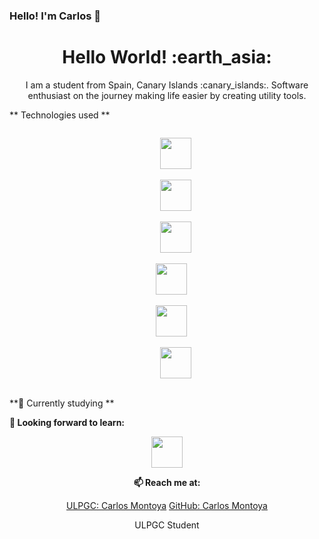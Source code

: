 ### Hello! I'm Carlos 👋

<!--
**CarlosMontoyaHidalgo/CarlosMontoyaHidalgo** is a ✨ _special_ ✨ repository because its `README.md` (this file) appears on your GitHub profile.

Here are some ideas to get you started:

- 🔭 I’m currently working on ...
- 🌱 I’m currently learning ...
- 👯 I’m looking to collaborate on ...
- 🤔 I’m looking for help with ...
- 💬 Ask me about ...
- 📫 How to reach me: ...
- 😄 Pronouns: ...
- ⚡ Fun fact: ...
-->

<h1 align= "center"><b>Hello World! :earth_asia:</b></h1>


<p align="center">
I am a student from Spain, Canary Islands :canary_islands:. Software enthusiast on the journey making life easier by creating utility tools.
</p>

** Technologies used **
<p align="center">
  <code>
    <a href="https://www.javascript.com/" target="_blank"><img height="50" src="https://www.vectorlogo.zone/logos/javascript/javascript-ar21.svg"></a>
  </code>
  <code>
    <a href="https://angular.io/" target="_blank"><img height="50" src="https://www.vectorlogo.zone/logos/angular/angular-ar21.svg"></a>
  </code>
  <code>
    <a href="https://angular.io/" target="_blank"><img height="50" src="https://www.vectorlogo.zone/logos/vuejs/vuejs-ar21.svg"></a>
  </code>
  <code>
  <a href="https://angular.io/" target="_blank"><img height="50" src="https://www.vectorlogo.zone/logos/firebase/firebase-ar21.svg"></a>
  </code>

  <code>
  <a href="https://angular.io/" target="_blank"><img height="50" src="https://www.vectorlogo.zone/logos/w3_html5/w3_html5-ar21.svg"></a>
  </code>

  <code>
    <a href="https://www.javascript.com/" target="_blank"><img height="50" src="https://www.vectorlogo.zone/logos/w3_css/w3_css-ar21.svg"></a>
  </code>
  
</p>


**💼 Currently studying **


**🌱 Looking forward to learn:**
<p align="center">
<code><a href="https://reactjs.org/" target="_blank"><img height="50" src="https://www.vectorlogo.zone/logos/reactjs/reactjs-ar21.svg"></a></code>

  
</p>

<div align="center">

**📫 Reach me at:**<br>

[ULPGC: Carlos Montoya](carlos.montoya101@alu.ulpgc.es)
[GitHub: Carlos Montoya](https://github.com/CarlosMontoyaHidalgo)

<div align="center">
ULPGC Student
</div>  
